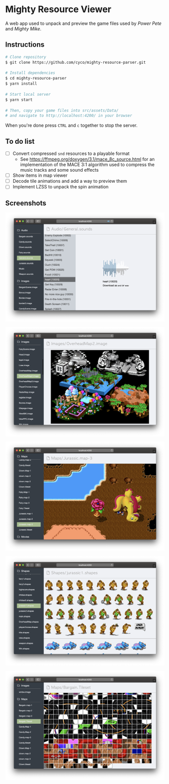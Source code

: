 Mighty Resource Viewer
======================

A web app used to unpack and preview the game files used by *Power Pete* and *Mighty Mike*.

Instructions
------------

```sh
# Clone repository
$ git clone https://github.com/cyco/mighty-resource-parser.git

# Install dependencies
$ cd mighty-resource-parser
$ yarn install

# Start local server
$ yarn start

# Then, copy your game files into src/assets/Data/
# and navigate to http://localhost:4200/ in your browser
```

When you're done press `CTRL` and `c` together to stop the server.

To do list
----------

-	[ ] Convert compressed `snd` resources to a playable format
	-	See https://ffmpeg.org/doxygen/3.1/mace_8c_source.html for an implementation of the MACE 3:1 algorithm used to compress the music tracks and some sound effects
-	[ ] Show items in map viewer
-	[ ] Decode tile animations and add a way to preview them
-	[ ] Implement LZSS to unpack the spin animation

Screenshots
-----------

![](./docs/audio.png)

![](./docs/image.png)

![](./docs/map.png)

![](./docs/shapes.png)

![](./docs/tileset.png)
